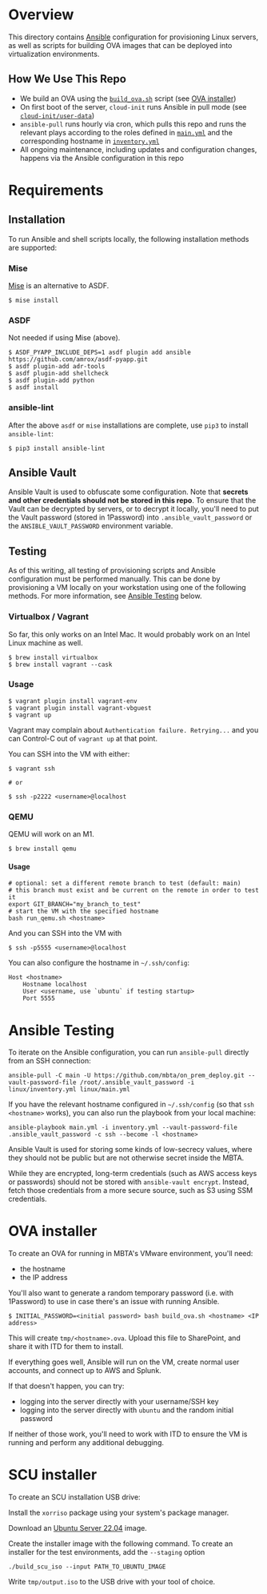 # Overview

This directory contains [Ansible](https://docs.ansible.com/) configuration for
provisioning Linux servers, as well as scripts for building OVA images that can
be deployed into virtualization environments.

## How We Use This Repo

- We build an OVA using the [`build_ova.sh`](build_ova.sh) script (see
  [OVA installer](#ova-installer))
- On first boot of the server, `cloud-init` runs Ansible in pull mode (see
  [`cloud-init/user-data`](cloud-init/user-data))
- `ansible-pull` runs hourly via cron, which pulls this repo and runs the
  relevant plays according to the roles defined in [`main.yml`](main.yml) and
  the corresponding hostname in [`inventory.yml`](inventory.yml)
- All ongoing maintenance, including updates and configuration changes, happens
  via the Ansible configuration in this repo

# Requirements

## Installation

To run Ansible and shell scripts locally, the following installation methods
are supported:

### Mise

[Mise](https://mise.jdx.dev/) is an alternative to ASDF.

``` shell
$ mise install
```

### ASDF

Not needed if using Mise (above).

``` shell
$ ASDF_PYAPP_INCLUDE_DEPS=1 asdf plugin add ansible https://github.com/amrox/asdf-pyapp.git
$ asdf plugin-add adr-tools
$ asdf plugin-add shellcheck
$ asdf plugin-add python
$ asdf install
```

### ansible-lint

After the above `asdf` or `mise` installations are complete, use `pip3` to install `ansible-lint`:

```shell
$ pip3 install ansible-lint
```

## Ansible Vault

Ansible Vault is used to obfuscate some configuration. Note that **secrets and
other credentials should not be stored in this repo**. To ensure that the Vault
can be decrypted by servers, or to decrypt it locally, you'll need to put the
Vault password (stored in 1Password) into `.ansible_vault_password` or the
`ANSIBLE_VAULT_PASSWORD` environment variable.

## Testing

As of this writing, all testing of provisioning scripts and Ansible
configuration must be performed manually. This can be done by provisioning a
VM locally on your workstation using one of the following methods. For more
information, see [Ansible Testing](#ansible-testing) below.

### Virtualbox / Vagrant

So far, this only works on an Intel Mac. It would probably work on an Intel Linux machine as well.

``` shell
$ brew install virtualbox
$ brew install vagrant --cask
```

### Usage
``` shell
$ vagrant plugin install vagrant-env
$ vagrant plugin install vagrant-vbguest
$ vagrant up
```

Vagrant may complain about `Authentication failure. Retrying...` and you can Control-C out of `vagrant up` at that point. 

You can SSH into the VM with either:

``` shell
$ vagrant ssh

# or 

$ ssh -p2222 <username>@localhost
```

### QEMU

QEMU will work on an M1.

``` shell
$ brew install qemu
```

#### Usage

``` shell
# optional: set a different remote branch to test (default: main)
# this branch must exist and be current on the remote in order to test it
export GIT_BRANCH="my_branch_to_test"
# start the VM with the specified hostname
bash run_qemu.sh <hostname>
```

And you can SSH into the VM with

``` shell
$ ssh -p5555 <username>@localhost
```

You can also configure the hostname in `~/.ssh/config`:

``` ssh-config
Host <hostname>
    Hostname localhost
    User <username, use `ubuntu` if testing startup>
    Port 5555
```

# Ansible Testing

To iterate on the Ansible configuration, you can run `ansible-pull` directly from an SSH connection:

``` shell
ansible-pull -C main -U https://github.com/mbta/on_prem_deploy.git --vault-password-file /root/.ansible_vault_password -i linux/inventory.yml linux/main.yml
```

If you have the relevant hostname configured in `~/.ssh/config` (so that `ssh <hostname>` works), you can also run the playbook from your local machine:

``` shell
ansible-playbook main.yml -i inventory.yml --vault-password-file .ansible_vault_password -c ssh --become -l <hostname>
```

Ansible Vault is used for storing some kinds of low-secrecy values, where they
should not be public but are not otherwise secret inside the MBTA.

While they are encrypted, long-term credentials (such as AWS access keys or
passwords) should not be stored with `ansible-vault encrypt`. Instead, fetch
those credentials from a more secure source, such as S3 using SSM credentials.

# OVA installer

To create an OVA for running in MBTA's VMware environment, you'll need:

- the hostname
- the IP address

You'll also want to generate a random temporary password (i.e. with 1Password) to use in case there's an issue with running Ansible.

```shell
$ INITIAL_PASSWORD=<initial password> bash build_ova.sh <hostname> <IP address>
```

This will create `tmp/<hostname>.ova`. Upload this file to SharePoint, and share it with ITD for them to install.

If everything goes well, Ansible will run on the VM, create normal user accounts, and connect up to AWS and Splunk.

If that doesn't happen, you can try:

- logging into the server directly with your username/SSH key
- logging into the server directly with `ubuntu` and the random initial password

If neither of those work, you'll need to work with ITD to ensure the VM is running and perform any additional debugging.

# SCU installer

To create an SCU installation USB drive:

Install the `xorriso` package using your system's package manager.

Download an [Ubuntu Server 22.04](https://ubuntu.com/download/server) image.

Create the installer image with the following command. To create an installer for the test environments, add the `--staging` option
``` shell
./build_scu_iso --input PATH_TO_UBUNTU_IMAGE
```

Write `tmp/output.iso` to the USB drive with your tool of choice.
